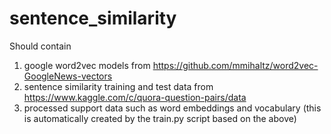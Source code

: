 # sentence_similarity
Should contain
1. google word2vec models from https://github.com/mmihaltz/word2vec-GoogleNews-vectors
2. sentence similarity training and test data from https://www.kaggle.com/c/quora-question-pairs/data
3. processed support data such as word embeddings and vocabulary (this is automatically created by the train.py script based on the above)
